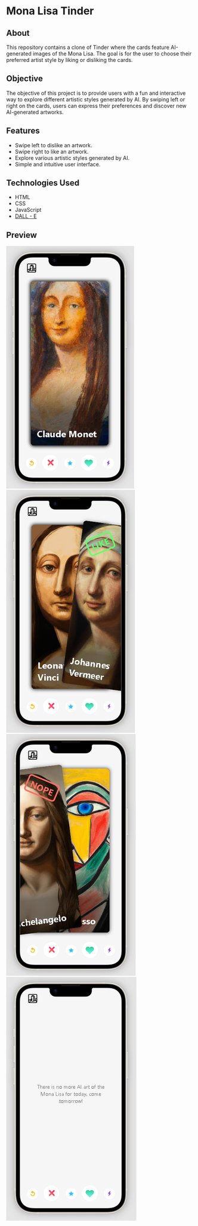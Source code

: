 # Mona Lisa Tinder

## About
This repository contains a clone of Tinder where the cards feature AI-generated images of the Mona Lisa. The goal is for the user to choose their preferred artist style by liking or disliking the cards.

## Objective
The objective of this project is to provide users with a fun and interactive way to explore different artistic styles generated by AI. By swiping left or right on the cards, users can express their preferences and discover new AI-generated artworks.

## Features
- Swipe left to dislike an artwork.
- Swipe right to like an artwork.
- Explore various artistic styles generated by AI.
- Simple and intuitive user interface.

## Technologies Used
- HTML
- CSS
- JavaScript
- [DALL - E](https://labs.openai.com/)

## Preview
[![Mona Lisa Tinder Preview](img/example1.png)](index.html)
[![Mona Lisa Tinder Preview](img/example2.png)](index.html)
[![Mona Lisa Tinder Preview](img/example3.png)](index.html)
[![Mona Lisa Tinder Preview](img/example4.png)](index.html)

